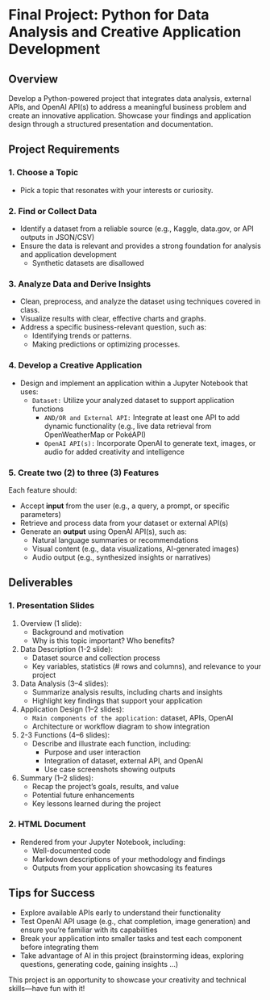 # Final Project: Python for Data Analysis and Creative Application Development

## Overview

Develop a Python-powered project that integrates data analysis, external APIs, and OpenAI API(s) to address a meaningful business problem and create an innovative application. Showcase your findings and application design through a structured presentation and documentation.

## Project Requirements

### 1. Choose a Topic

* Pick a topic that resonates with your interests or curiosity.

### 2. Find or Collect Data

* Identify a dataset from a reliable source (e.g., Kaggle, data.gov, or API outputs in JSON/CSV)
* Ensure the data is relevant and provides a strong foundation for analysis and application development
    * Synthetic datasets are disallowed

### 3. Analyze Data and Derive Insights

* Clean, preprocess, and analyze the dataset using techniques covered in class.
* Visualize results with clear, effective charts and graphs.
* Address a specific business-relevant question, such as:
    * Identifying trends or patterns.
    * Making predictions or optimizing processes.

### 4. Develop a Creative Application

* Design and implement an application within a Jupyter Notebook that uses:
    * ``Dataset:`` Utilize your analyzed dataset to support application functions
        * ``AND/OR and External API:`` Integrate at least one API to add dynamic functionality (e.g., live data retrieval from OpenWeatherMap or PokéAPI)
        * ``OpenAI API(s):`` Incorporate OpenAI to generate text, images, or audio for added creativity and intelligence

### 5. Create two (2) to three (3) Features

Each feature should:
* Accept __input__ from the user (e.g., a query, a prompt, or specific parameters)
* Retrieve and process data from your dataset or external API(s)
* Generate an __output__ using OpenAI API(s), such as:
    * Natural language summaries or recommendations
    * Visual content (e.g., data visualizations, AI-generated images)
    * Audio output (e.g., synthesized insights or narratives)

## Deliverables

### 1. Presentation Slides

1. Overview (1 slide):
    *  Background and motivation
    *  Why is this topic important? Who benefits?
2. Data Description (1-2 slide):
    * Dataset source and collection process
    * Key variables, statistics (# rows and columns), and relevance to your project
4. Data Analysis (3–4 slides):
    * Summarize analysis results, including charts and insights
    * Highlight key findings that support your application
6. Application Design (1–2 slides):
    * ``Main components of the application:`` dataset, APIs, OpenAI
    * Architecture or workflow diagram to show integration
8. 2-3 Functions (4–6 slides):
    * Describe and illustrate each function, including:
        * Purpose and user interaction
        * Integration of dataset, external API, and OpenAI
        * Use case screenshots showing outputs
10. Summary (1–2 slides):
    * Recap the project’s goals, results, and value
    * Potential future enhancements
    * Key lessons learned during the project

### 2. HTML Document

* Rendered from your Jupyter Notebook, including:
    * Well-documented code
    * Markdown descriptions of your methodology and findings
    * Outputs from your application showcasing its features

## Tips for Success

* Explore available APIs early to understand their functionality
* Test OpenAI API usage (e.g., chat completion, image generation) and ensure you’re familiar with its capabilities
* Break your application into smaller tasks and test each component before integrating them
* Take advantage of AI in this project (brainstorming ideas, exploring questions, generating code, gaining insights ...)

This project is an opportunity to showcase your creativity and technical skills—have fun with it!
